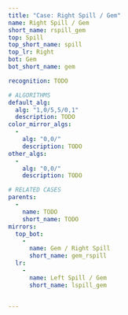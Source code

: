 ```yaml
---
title: "Case: Right Spill / Gem"
name: Right Spill / Gem
short_name: rspill_gem
top: Spill
top_short_name: spill
top_lr: Right
bot: Gem
bot_short_name: gem

recognition: TODO

# ALGORITHMS
default_alg:
  alg: "1,0/5,5/0,1"
  description: TODO
color_mirror_algs:
  -
    alg: "0,0/"
    description: TODO
other_algs:
  -
    alg: "0,0/"
    description: TODO

# RELATED CASES
parents:
  -
    name: TODO
    short_name: TODO
mirrors:
  top_bot:
    -
      name: Gem / Right Spill
      short_name: gem_rspill
  lr:
    -
      name: Left Spill / Gem
      short_name: lspill_gem


---
```


